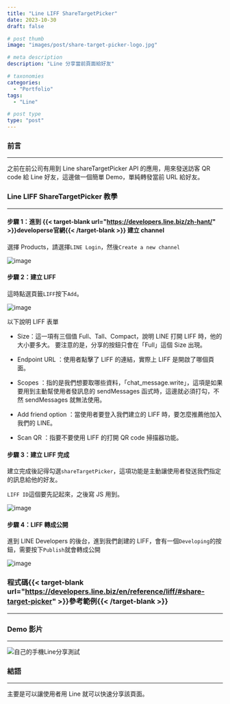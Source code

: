 ```yaml
---
title: "Line LIFF ShareTargetPicker"
date: 2023-10-30
draft: false

# post thumb
image: "images/post/share-target-picker-logo.jpg"

# meta description
description: "Line 分享當前頁面給好友"

# taxonomies
categories:
  - "Portfolio"
tags:
  - "Line"

# post type
type: "post"
---
```


### 前言

---

之前在前公司有用到 Line shareTargetPicker API 的應用，用來發送訪客 QR code 給 Line 好友，這邊做一個簡單 Demo，單純轉發當前 URL 給好友。

### Line LIFF ShareTargetPicker 教學

---

#### 步驟 1：進到 {{< target-blank url="https://developers.line.biz/zh-hant/" >}}developerse官網{{< /target-blank >}} 建立 channel

選擇 Products，請選擇`LINE Login`，然後`Create a new channel`

![image](../../../../images/post/post-10-1.jpg)

#### 步驟 2：建立 LIFF

這時點選頁籤`LIFF`按下`Add`。

![image](../../../../images/post/post-10-2.jpg)

以下說明 LIFF 表單

- Size：這一項有三個值 Full、Tall、Compact，說明 LINE 打開 LIFF 時，他的大小要多大。
  要注意的是，分享的按鈕只會在「Full」這個 Size 出現。   

- Endpoint URL ：使用者點擊了 LIFF 的連結，實際上 LIFF 是開啟了哪個頁面。

- Scopes ：指的是我們想要取哪些資料，「chat_message.write」，這項是如果要用到主動幫使用者發訊息的 sendMessages 函式時，這邊就必須打勾，不然 sendMessages 就無法使用。

- Add friend option ：當使用者要登入我們建立的 LIFF 時，要怎麼推薦他加入我們的 LINE。

- Scan QR ：指要不要使用 LIFF 的打開 QR code 掃描器功能。

#### 步驟 3：建立 LIFF 完成

建立完成後記得勾選`shareTargetPicker`，這項功能是主動讓使用者發送我們指定的訊息給他的好友。

`LIFF ID`這個要先記起來，之後寫 JS 用到。

![image](../../../../images/post/post-10-3.jpg)

#### 步驟 4：LIFF 轉成公開

進到 LINE Developers 的後台，進到我們創建的 LIFF，會有一個`Developing`的按鈕，需要按下`Publish`就會轉成公開

![image](../../../../images/post/post-10-4.jpg)

### 程式碼{{< target-blank url="https://developers.line.biz/en/reference/liff/#share-target-picker" >}}參考範例{{< /target-blank >}}

---

### Demo 影片

---

![自己的手機Line分享測試](../../../../images/post/post-10-5.gif)

### 結語

---

主要是可以讓使用者用 Line 就可以快速分享該頁面。